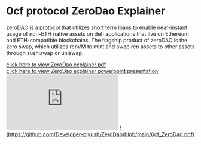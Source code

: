 # 0cf protocol ZeroDao Explainer
zeroDAO is a protocol that utilizes short term loans to enable near-instant usage of non-ETH native assets on defi applications that live on Ethereum and ETH-compatible blockchains. The flagship product of zeroDAO is the zero swap, which utilizes renVM to mint and swap ren assets to other assets through sushiswap or uniswap. 


[click here to view ZeroDao explainer pdf](https://github.com/Developer-piyush/ZeroDao/blob/main/0cf_ZeroDao.pdf)<br>
[click here to view ZeroDao explainer powerpoint presentation](https://github.com/Developer-piyush/ZeroDao/blob/main/0cf_Zerodao.pptx) <br>
<embed src="https://github.com/Developer-piyush/ZeroDao/blob/main/0cf_ZeroDao.pdf" type="application/pdf">
!(https://github.com/Developer-piyush/ZeroDao/blob/main/0cf_ZeroDao.pdf)

